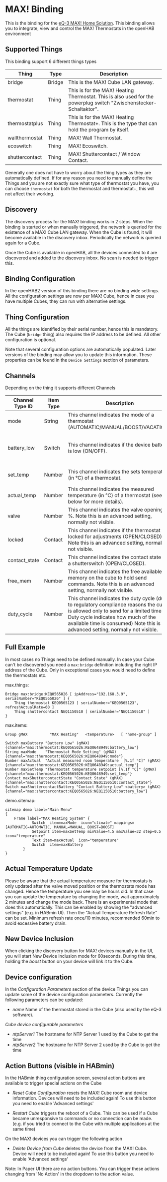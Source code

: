 # MAX! Binding

This is the binding for the [eQ-3 MAX! Home Solution](http://www.eq-3.de/).
This binding allows you to integrate, view and control the MAX! Thermostats in the openHAB environment

## Supported Things

This binding support 6 different things types

| Thing          | Type   | Description                                                                                                        |
|----------------|--------|--------------------------------------------------------------------------------------------------------------------|
| bridge         | Bridge | This is the MAX! Cube LAN gateway.                                                                                 |
| thermostat     | Thing  | This is for the MAX! Heating Thermostat. This is also used for the powerplug switch "Zwischenstecker-Schaltaktor". |
| thermostatplus | Thing  | This is for the MAX! Heating Thermostat+. This is the type that can hold the program by itself.                    |
| wallthermostat | Thing  | MAX! Wall Thermostat.                                                                                              |
| ecoswitch      | Thing  | MAX! Ecoswitch.                                                                                                    |
| shuttercontact | Thing  | MAX! Shuttercontact / Window Contact.                                                                              |


Generally one does not have to worry about the thing types as they are automatically defined.
If for any reason you need to manually define the Things and you are not exactly sure what type of thermostat you have, you can choose `thermostat` for both the thermostat and thermostat+, this will not affect their working.

## Discovery

The discovery process for the MAX! binding works in 2 steps.
When the binding is started or when manually triggered, the network is queried for the existence of a MAX! Cube LAN gateway.
When the Cube is found, it will become available in the discovery inbox. Periodically the network is queried again for a Cube.

Once the Cube is available in openHAB, all the devices connected to it are discovered and added to the discovery inbox.
No scan is needed to trigger this.

## Binding Configuration

In the openHAB2 version of this binding there are no binding wide settings.
All the configuration settings are now per MAX! Cube, hence in case you have multiple Cubes, they can run with alternative settings.

## Thing Configuration

All the things are identified by their serial number, hence this is mandatory.
The Cube (`bridge` thing) also requires the IP address to be defined.
All other configuration is optional.

Note that several configuration options are automatically populated.
Later versions of the binding may allow you to update this information.
These properties can be found in the `Device Settings` section of parameters.


## Channels

Depending on the thing it supports different Channels

| Channel Type ID | Item Type | Description                                                                                                                                                                                                                                               | Available on thing                                                    |
|-----------------|-----------|-----------------------------------------------------------------------------------------------------------------------------------------------------------------------------------------------------------------------------------------------------------|-----------------------------------------------------------------------|
| mode            | String    | This channel indicates the mode of a thermostat (AUTOMATIC/MANUAL/BOOST/VACATION).                                                                                                                                                                        | thermostat, thermostatplus, wallthermostat                            |
| battery_low     | Switch    | This channel indicates if the device battery is low (ON/OFF).                                                                                                                                                                                             | thermostat, thermostatplus, wallthermostat, ecoswitch, shuttercontact |
| set_temp        | Number    | This channel indicates the sets temperature (in °C) of a thermostat.                                                                                                                                                                                      | thermostat, thermostatplus, wallthermostat                            |
| actual_temp     | Number    | This channel indicates the measured temperature (in °C) of a thermostat (see below for more details).                                                                                                                                                     | thermostat, thermostatplus, wallthermostat                            |
| valve           | Number    | This channel indicates the valve opening in %. Note this is an advanced setting, normally not visible.                                                                                                                                                    | thermostat, thermostatplus, wallthermostat                            |
| locked          | Contact   | This channel indicates if the thermostat is locked for adjustments (OPEN/CLOSED). Note this is an advanced setting, normally not visible.                                                                                                                 | thermostat, thermostatplus, wallthermostat                            |
| contact_state   | Contact   | This channel indicates the contact state for a shutterswitch (OPEN/CLOSED).                                                                                                                                                                               | shuttercontact                                                        |
| free_mem        | Number    | This channel indicates the free available memory on the cube to hold send commands. Note this is an advanced setting, normally not visible.                                                                                                               | bridge                                                                |
| duty_cycle      | Number    | This channel indicates the duty cycle (due to regulatory compliance reasons the cube is allowed only to send for a limited time. Duty cycle indicates how much of the available time is consumed) Note this is an advanced setting, normally not visible. | bridge                                                                |

## Full Example

In most cases no Things need to be defined manually.
In case your Cube can't be discovered you need a `max:bridge` definition including the right IP address of the Cube.
Only in exceptional cases you would need to define the thermostats etc.

max.things:

```
Bridge max:bridge:KEQ0565026 [ ipAddress="192.168.3.9", serialNumber="KEQ0565026" ] {
    Thing thermostat KEQ0565123 [ serialNumber="KEQ0565123", refreshActualRate=60 ]
    Thing shuttercontact NEQ1150510 [ serialNumber="NEQ1150510" ]
}
```

max.items:

```
Group gMAX 			"MAX Heating" 	<temperature>	[ "home-group" ]

Switch maxBattery "Battery Low" (gMAX) {channel="max:thermostat:KEQ0565026:KEQ0648949:battery_low"}
String maxMode    "Thermostat Mode Setting" (gMAX) {channel="max:thermostat:KEQ0565026:KEQ0648949:mode"}
Number maxActual  "Actual measured room temperature  [%.1f °C]" (gMAX) {channel="max:thermostat:KEQ0565026:KEQ0648949:actual_temp"}
Number maxSetTemp "Thermostat temperature setpoint [%.1f °C]" (gMAX) {channel="max:thermostat:KEQ0565026:KEQ0648949:set_temp"}
Contact maxShuttercontactState "Contact State" (gMAX) {channel="max:shuttercontact:KEQ0565026:NEQ1150510:contact_state"}
Switch maxShuttercontactBattery "Contact Battery Low" <battery> (gMAX) {channel="max:shuttercontact:KEQ0565026:NEQ1150510:battery_low"}
```

demo.sitemap:

```
sitemap demo label="Main Menu"
{
	Frame label="MAX Heating System" {
			Switch  item=maxMode  icon="climate" mappings=[AUTOMATIC=AUTOMATIC, MANUAL=MANUAL, BOOST=BOOST]
			Setpoint item=maxSetTemp minValue=4.5 maxValue=32 step=0.5 icon="temperature"
			Text item=maxActual  icon="temperature"
			Switch  item=maxBattery
		}
}
```

## Actual Temperature Update

Please be aware that the actual temperature measure for thermostats is only updated after the valve moved position or the thermostats mode has changed.
Hence the temperature you see may be hours old.
In that case you can update the temperature by changing the mode, wait approximately 2 minutes and change the mode back.
There is an experimental mode that does this automatically.
This can be enabled by showing the "advanced settings" (e.g. in HABmin UI).
Then the "Actual Temperature Refresh Rate" can be set.
Minimum refresh rate once/10 minutes, recommended 60min to avoid excessive battery drain.


## New Device Inclusion

When clicking the discovery button for MAX! devices manually in the UI, you  will start New Device Inclusion mode for 60seconds.
During this time, holding the _boost_ button on your device will link it to the Cube.

## Device configuration

In the _Configuration Parameters_ section of the device Things you can update some of the device configuration parameters.
Currently the following parameters can be updated:

*   _name_ Name of the thermostat stored in the Cube (also used by the eQ-3 software).

_Cube device configurable parameters_

*   _ntpServer1_ The hostname for NTP Server 1 used by the Cube to get the time
*   _ntpServer2_ The hostname for NTP Server 2 used by the Cube to get the time

## Action Buttons (visible in HABmin)

In the HABmin thing configuration screen, several action buttons are available to trigger special actions on the Cube

*   _Reset Cube Configuration_ resets the MAX! Cube room and device information. Devices will need to be included again! To use this button you need to enable 'Advanced settings'

*   _Restart Cube_ triggers the reboot of a Cube. This can be used if a Cube became unresponsive to commands or no connection can be made. (e.g. if you tried to connect to the Cube with multiple applications at the same time)

On the MAX! devices you can trigger the following action

*   _Delete Device from Cube_ deletes the device from the MAX! Cube. Device will need to be included again! To use this button you need to enable 'Advanced settings'

Note: In Paper UI there are no action buttons.
You can trigger these actions changing from 'No Action' in the dropdown to the action value.
